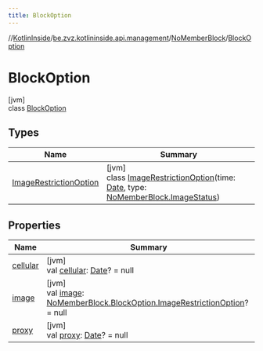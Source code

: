 ```yaml
---
title: BlockOption
---
```

//[KotlinInside](../../../../index.html)/[be.zvz.kotlininside.api.management](../../index.html)/[NoMemberBlock](../index.html)/[BlockOption](index.html)



# BlockOption



[jvm]\
class [BlockOption](index.html)



## Types


| Name | Summary |
|---|---|
| [ImageRestrictionOption](-image-restriction-option/index.html) | [jvm]<br>class [ImageRestrictionOption](-image-restriction-option/index.html)(time: [Date](https://docs.oracle.com/javase/7/docs/api/java/util/Date.html), type: [NoMemberBlock.ImageStatus](../-image-status/index.html)) |


## Properties


| Name | Summary |
|---|---|
| [cellular](cellular.html) | [jvm]<br>val [cellular](cellular.html): [Date](https://docs.oracle.com/javase/7/docs/api/java/util/Date.html)? = null |
| [image](image.html) | [jvm]<br>val [image](image.html): [NoMemberBlock.BlockOption.ImageRestrictionOption](-image-restriction-option/index.html)? = null |
| [proxy](proxy.html) | [jvm]<br>val [proxy](proxy.html): [Date](https://docs.oracle.com/javase/7/docs/api/java/util/Date.html)? = null |


